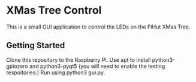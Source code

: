 # XMas Tree Control

This is a small GUI application to control the LEDs on the PiHut XMas 
Tree.

## Getting Started

Clone this repository to the Raspberry Pi.
Use apt to install python3-gpiozero and python3-pyqt5 (you will need to 
enable the testing respoitories.)
Run using python3 gui.py.




